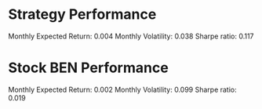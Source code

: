 # Strategy Performance
Monthly Expected Return: 0.004
Monthly Volatility: 0.038
Sharpe ratio: 0.117
# Stock BEN Performance
Monthly Expected Return: 0.002
Monthly Volatility: 0.099
Sharpe ratio: 0.019
